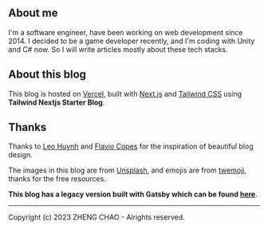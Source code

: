 ## About me

I'm a software engineer, have been working on web development since 2014. I decided to be a game developer recently, and I'm coding with Unity and C# now. So I will write articles mostly about these tech stacks.

## About this blog

This blog is hosted on [Vercel](https://vercel.com/), built with [Next.js](https://nextjs.org/) and [Tailwind CSS](https://tailwindcss.com/) using **Tailwind Nextjs Starter Blog**.

## Thanks

Thanks to [Leo Huynh](https://github.com/hta218/leohuynh.dev) and [Flavio Copes](https://flaviocopes.com/) for the inspiration of beautiful blog design.

The images in this blog are from [Unsplash](https://unsplash.com/), and emojis are from [twemoji](https://github.com/twitter/twemoji), thanks for the free resources.

**This blog has a legacy version built with Gatsby which can be found [here](https://chaosflutter.vercel.app/)**.

---

Copyright (c) 2023 ZHENG CHAO - Alrights reserved.
